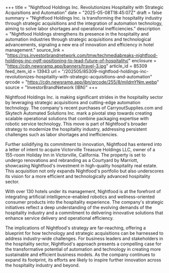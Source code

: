 +++
title = "Nightfood Holdings Inc. Revolutionizes Hospitality with Strategic Acquisitions and Automation"
date = "2025-05-08T18:45:07Z"
draft = false
summary = "Nightfood Holdings Inc. is transforming the hospitality industry through strategic acquisitions and the integration of automation technology, aiming to solve labor shortages and operational inefficiencies."
description = "Nightfood Holdings strengthens its presence in the hospitality and automation industries through strategic acquisitions and technological advancements, signaling a new era of innovation and efficiency in hotel management."
source_link = "https://rss.investorbrandnetwork.com/tmw/techmediabreaks-nightfood-holdings-inc-ngtf-positioning-to-lead-future-of-hospitality/"
enclosure = "https://cdn.newsramp.app/banners/travel-3.jpg"
article_id = 85309
feed_item_id = 13943
url = "/202505/85309-nightfood-holdings-inc-revolutionizes-hospitality-with-strategic-acquisitions-and-automation"
qrcode = "https://cdn.newsramp.app/ibn/qrcode/255/8/mildmYNm.webp"
source = "InvestorBrandNetwork (IBN)"
+++

<p>Nightfood Holdings Inc. is making significant strides in the hospitality sector by leveraging strategic acquisitions and cutting-edge automation technology. The company's recent purchases of CarryoutSupplies.com and Skytech Automated Solutions Inc. mark a pivotal step towards creating scalable operational solutions that combine packaging expertise with robotic service technology. This move is part of Nightfood's broader strategy to modernize the hospitality industry, addressing persistent challenges such as labor shortages and inefficiencies.</p><p>Further solidifying its commitment to innovation, Nightfood has entered into a letter of intent to acquire Victorville Treasure Holdings LLC, owner of a 155-room Holiday Inn in Victorville, California. The property is set to undergo renovations and rebranding as a Courtyard by Marriott, showcasing Nightfood's investment in high-quality hospitality real estate. This acquisition not only expands Nightfood's portfolio but also underscores its vision for a more efficient and technologically advanced hospitality sector.</p><p>With over 130 hotels under its management, Nightfood is at the forefront of integrating artificial intelligence-enabled robotics and wellness-oriented consumer products into the hospitality experience. The company's strategic initiatives reflect a deep understanding of the evolving demands of the hospitality industry and a commitment to delivering innovative solutions that enhance service delivery and operational efficiency.</p><p>The implications of Nightfood's strategy are far-reaching, offering a blueprint for how technology and strategic acquisitions can be harnessed to address industry-wide challenges. For business leaders and stakeholders in the hospitality sector, Nightfood's approach presents a compelling case for the transformative potential of automation and technology in creating more sustainable and efficient business models. As the company continues to expand its footprint, its efforts are likely to inspire further innovation across the hospitality industry and beyond.</p>